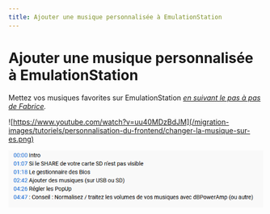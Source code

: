 ```yaml
---
title: Ajouter une musique personnalisée à EmulationStation
---
```


# Ajouter une musique personnalisée à EmulationStation

Mettez vos musiques favorites sur EmulationStation [_en suivant le pas à pas de Fabrice_](https://www.youtube.com/watch?v=uu40MDzBdJM)_._ 

![https://www.youtube.com/watch?v=uu40MDzBdJM](/migration-images/tutoriels/personnalisation-du-frontend/changer-la-musique-sur-es.png)

![Rendez-vous 2:42 pour les explications.](/migration-images/tutoriels/personnalisation-du-frontend/ajouter-des-musiques-sur-emulationstation.png)







